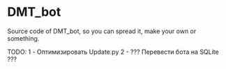 # DMT_bot
 Source code of DMT_bot, so you can spread it, make your own or something.

TODO:
1 - Оптимизировать Update.py
2 - ??? Перевести бота на SQLite ???
